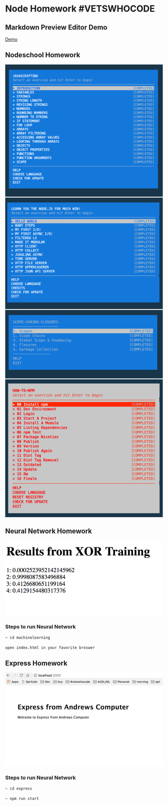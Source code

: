 # Node Homework #VETSWHOCODE

## Markdown Preview Editor Demo

[Demo](https://nodemarkdownpreview.herokuapp.com/)


## Nodeschool Homework

![Javascripting](./assets/javascripting.png)
![Javascripting](./assets/learnyounode.png)
![Javascripting](./assets/scope.png)
![Javascripting](./assets/npm.png)

## Neural Network Homework
![NeuralNetwork](./assets/neuralnet.png)

### Steps to run Neural Network
```
~ cd machinelearning 

open index.html in your favorite broswer
```

## Express Homework
![Express](./assets/express.png)

### Steps to run Neural Network
```
~ cd express 

~ npm run start
```